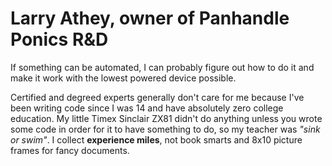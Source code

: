 # Larry Athey, owner of Panhandle Ponics R&D

If something can be automated, I can probably figure out how to do it and make it work with the lowest powered device possible.

Certified and degreed experts generally don't care for me because I've been writing code since I was 14 and have absolutely zero college education. My little Timex Sinclair ZX81 didn't do anything unless you wrote some code in order for it to have something to do, so my teacher was _"sink or swim"_. I collect **experience miles**, not book smarts and 8x10 picture frames for fancy documents.
